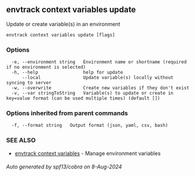## envtrack context variables update

Update or create variable(s) in an environment

```
envtrack context variables update [flags]
```

### Options

```
  -e, --environment string   Environment name or shortname (required if no environment is selected)
  -h, --help                 help for update
      --local                Update variable(s) locally without syncing to server
  -w, --overwrite            Create new variables if they don't exist
  -v, --var stringToString   Variable(s) to update or create in key=value format (can be used multiple times) (default [])
```

### Options inherited from parent commands

```
  -f, --format string   Output format (json, yaml, csv, bash)
```

### SEE ALSO

* [envtrack context variables](envtrack_context_variables.md)	 - Manage environment variables

###### Auto generated by spf13/cobra on 8-Aug-2024
